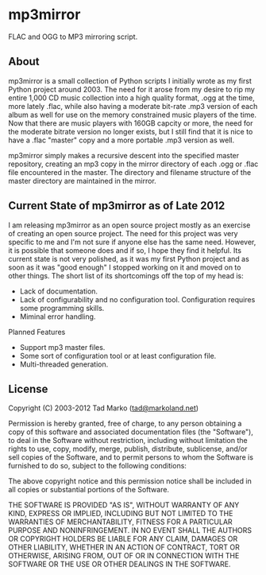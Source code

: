 # mp3mirror

FLAC and OGG to MP3 mirroring script.

## About

mp3mirror is a small collection of Python scripts I initially wrote as my 
first Python project around 2003. The need for it arose from my desire to rip
my entire 1,000 CD music collection into a high quality format, .ogg at the 
time, more lately .flac, while also having a moderate bit-rate .mp3 version of
each album as well for use on the memory constrained music players of the 
time. Now that there are music players with 160GB capcity or more, the need 
for the moderate bitrate version no longer exists, but I still find that it is
nice to have a .flac "master" copy and a more portable .mp3 version as well.

mp3mirror simply makes a recursive descent into the specified master 
repository, creating an mp3 copy in the mirror directory of each .ogg or .flac
file encountered in the master. The directory and filename structure of the 
master directory are maintained in the mirror.

## Current State of mp3mirror as of Late 2012

I am releasing mp3mirror as an open source project mostly as an exercise of
creating an open source project. The need for this project was very specific
to me and I'm not sure if anyone else has the same need. However, it is 
possible that someone does and if so, I hope they find it helpful. Its current
state is not very polished, as it was my first Python project and as soon as 
it was "good enough" I stopped working on it and moved on to other things. The
short list of its shortcomings off the top of my head is:

* Lack of documentation.
* Lack of configurability and no configuration tool. Configuration requires
some programming skills.
* Miminal error handling.

Planned Features

* Support mp3 master files.
* Some sort of configuration tool or at least configuration file.
* Multi-threaded generation.

## License

Copyright (C) 2003-2012 Tad Marko (tad@markoland.net)

Permission is hereby granted, free of charge, to any person obtaining
a copy of this software and associated documentation files (the
"Software"), to deal in the Software without restriction, including
without limitation the rights to use, copy, modify, merge, publish,
distribute, sublicense, and/or sell copies of the Software, and to
permit persons to whom the Software is furnished to do so, subject to
the following conditions:

The above copyright notice and this permission notice shall be
included in all copies or substantial portions of the Software.

THE SOFTWARE IS PROVIDED "AS IS", WITHOUT WARRANTY OF ANY KIND,
EXPRESS OR IMPLIED, INCLUDING BUT NOT LIMITED TO THE WARRANTIES OF
MERCHANTABILITY, FITNESS FOR A PARTICULAR PURPOSE AND
NONINFRINGEMENT. IN NO EVENT SHALL THE AUTHORS OR COPYRIGHT HOLDERS BE
LIABLE FOR ANY CLAIM, DAMAGES OR OTHER LIABILITY, WHETHER IN AN ACTION
OF CONTRACT, TORT OR OTHERWISE, ARISING FROM, OUT OF OR IN CONNECTION
WITH THE SOFTWARE OR THE USE OR OTHER DEALINGS IN THE SOFTWARE.